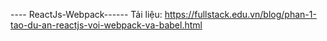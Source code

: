 ---- ReactJs-Webpack------
Tải liệu: https://fullstack.edu.vn/blog/phan-1-tao-du-an-reactjs-voi-webpack-va-babel.html
